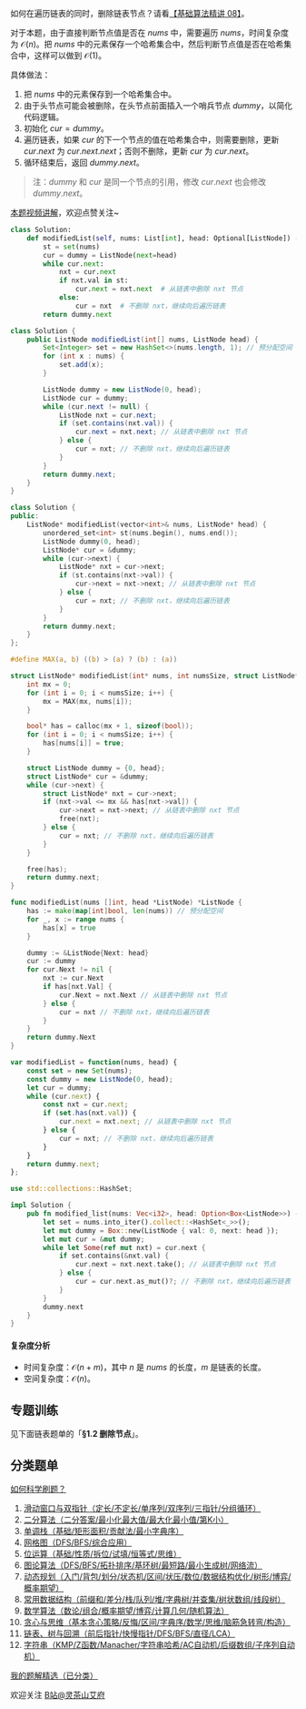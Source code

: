 如何在遍历链表的同时，删除链表节点？请看[【基础算法精讲 08】](https://www.bilibili.com/video/BV1VP4y1Q71e/)。

对于本题，由于直接判断节点值是否在 $\textit{nums}$ 中，需要遍历 $\textit{nums}$，时间复杂度为 $\mathcal{O}(n)$。把 $\textit{nums}$ 中的元素保存一个哈希集合中，然后判断节点值是否在哈希集合中，这样可以做到 $\mathcal{O}(1)$。

具体做法：

1. 把 $\textit{nums}$ 中的元素保存到一个哈希集合中。
2. 由于头节点可能会被删除，在头节点前面插入一个哨兵节点 $\textit{dummy}$，以简化代码逻辑。
3. 初始化 $\textit{cur} = \textit{dummy}$。
4. 遍历链表，如果 $\textit{cur}$ 的下一个节点的值在哈希集合中，则需要删除，更新 $\textit{cur}.\textit{next}$ 为 $\textit{cur}.\textit{next}.\textit{next}$；否则不删除，更新 $\textit{cur}$ 为 $\textit{cur}.\textit{next}$。
5. 循环结束后，返回 $\textit{dummy}.\textit{next}$。

> 注：$\textit{dummy}$ 和 $\textit{cur}$ 是同一个节点的引用，修改 $\textit{cur}.\textit{next}$ 也会修改 $\textit{dummy}.\textit{next}$。

[本题视频讲解](https://www.bilibili.com/video/BV1LZ421u7Ut/?t=4m)，欢迎点赞关注~

```py [sol-Python3]
class Solution:
    def modifiedList(self, nums: List[int], head: Optional[ListNode]) -> Optional[ListNode]:
        st = set(nums)
        cur = dummy = ListNode(next=head)
        while cur.next:
            nxt = cur.next
            if nxt.val in st:
                cur.next = nxt.next  # 从链表中删除 nxt 节点
            else:
                cur = nxt  # 不删除 nxt，继续向后遍历链表
        return dummy.next
```

```java [sol-Java]
class Solution {
    public ListNode modifiedList(int[] nums, ListNode head) {
        Set<Integer> set = new HashSet<>(nums.length, 1); // 预分配空间
        for (int x : nums) {
            set.add(x);
        }

        ListNode dummy = new ListNode(0, head);
        ListNode cur = dummy;
        while (cur.next != null) {
            ListNode nxt = cur.next;
            if (set.contains(nxt.val)) {
                cur.next = nxt.next; // 从链表中删除 nxt 节点
            } else {
                cur = nxt; // 不删除 nxt，继续向后遍历链表
            }
        }
        return dummy.next;
    }
}
```

```cpp [sol-C++]
class Solution {
public:
    ListNode* modifiedList(vector<int>& nums, ListNode* head) {
        unordered_set<int> st(nums.begin(), nums.end());
        ListNode dummy(0, head);
        ListNode* cur = &dummy;
        while (cur->next) {
            ListNode* nxt = cur->next;
            if (st.contains(nxt->val)) {
                cur->next = nxt->next; // 从链表中删除 nxt 节点
            } else {
                cur = nxt; // 不删除 nxt，继续向后遍历链表
            }
        }
        return dummy.next;
    }
};
```

```c [sol-C]
#define MAX(a, b) ((b) > (a) ? (b) : (a))

struct ListNode* modifiedList(int* nums, int numsSize, struct ListNode* head) {
    int mx = 0;
    for (int i = 0; i < numsSize; i++) {
        mx = MAX(mx, nums[i]);
    }

    bool* has = calloc(mx + 1, sizeof(bool));
    for (int i = 0; i < numsSize; i++) {
        has[nums[i]] = true;
    }

    struct ListNode dummy = {0, head};
    struct ListNode* cur = &dummy;
    while (cur->next) {
        struct ListNode* nxt = cur->next;
        if (nxt->val <= mx && has[nxt->val]) {
            cur->next = nxt->next; // 从链表中删除 nxt 节点
            free(nxt);
        } else {
            cur = nxt; // 不删除 nxt，继续向后遍历链表
        }
    }

    free(has);
    return dummy.next;
}
```

```go [sol-Go]
func modifiedList(nums []int, head *ListNode) *ListNode {
	has := make(map[int]bool, len(nums)) // 预分配空间
	for _, x := range nums {
		has[x] = true
	}

	dummy := &ListNode{Next: head}
	cur := dummy
	for cur.Next != nil {
		nxt := cur.Next
		if has[nxt.Val] {
			cur.Next = nxt.Next // 从链表中删除 nxt 节点
		} else {
			cur = nxt // 不删除 nxt，继续向后遍历链表
		}
	}
	return dummy.Next
}
```

```js [sol-JavaScript]
var modifiedList = function(nums, head) {
    const set = new Set(nums);
    const dummy = new ListNode(0, head);
    let cur = dummy;
    while (cur.next) {
        const nxt = cur.next;
        if (set.has(nxt.val)) {
            cur.next = nxt.next; // 从链表中删除 nxt 节点
        } else {
            cur = nxt; // 不删除 nxt，继续向后遍历链表
        }
    }
    return dummy.next;
};
```

```rust [sol-Rust]
use std::collections::HashSet;

impl Solution {
    pub fn modified_list(nums: Vec<i32>, head: Option<Box<ListNode>>) -> Option<Box<ListNode>> {
        let set = nums.into_iter().collect::<HashSet<_>>();
        let mut dummy = Box::new(ListNode { val: 0, next: head });
        let mut cur = &mut dummy;
        while let Some(ref mut nxt) = cur.next {
            if set.contains(&nxt.val) {
                cur.next = nxt.next.take(); // 从链表中删除 nxt 节点
            } else {
                cur = cur.next.as_mut()?; // 不删除 nxt，继续向后遍历链表
            }
        }
        dummy.next
    }
}
```

#### 复杂度分析

- 时间复杂度：$\mathcal{O}(n + m)$，其中 $n$ 是 $\textit{nums}$ 的长度，$m$ 是链表的长度。
- 空间复杂度：$\mathcal{O}(n)$。

## 专题训练

见下面链表题单的「**§1.2 删除节点**」。

## 分类题单

[如何科学刷题？](https://leetcode.cn/circle/discuss/RvFUtj/)

1. [滑动窗口与双指针（定长/不定长/单序列/双序列/三指针/分组循环）](https://leetcode.cn/circle/discuss/0viNMK/)
2. [二分算法（二分答案/最小化最大值/最大化最小值/第K小）](https://leetcode.cn/circle/discuss/SqopEo/)
3. [单调栈（基础/矩形面积/贡献法/最小字典序）](https://leetcode.cn/circle/discuss/9oZFK9/)
4. [网格图（DFS/BFS/综合应用）](https://leetcode.cn/circle/discuss/YiXPXW/)
5. [位运算（基础/性质/拆位/试填/恒等式/思维）](https://leetcode.cn/circle/discuss/dHn9Vk/)
6. [图论算法（DFS/BFS/拓扑排序/基环树/最短路/最小生成树/网络流）](https://leetcode.cn/circle/discuss/01LUak/)
7. [动态规划（入门/背包/划分/状态机/区间/状压/数位/数据结构优化/树形/博弈/概率期望）](https://leetcode.cn/circle/discuss/tXLS3i/)
8. [常用数据结构（前缀和/差分/栈/队列/堆/字典树/并查集/树状数组/线段树）](https://leetcode.cn/circle/discuss/mOr1u6/)
9. [数学算法（数论/组合/概率期望/博弈/计算几何/随机算法）](https://leetcode.cn/circle/discuss/IYT3ss/)
10. [贪心与思维（基本贪心策略/反悔/区间/字典序/数学/思维/脑筋急转弯/构造）](https://leetcode.cn/circle/discuss/g6KTKL/)
11. [链表、树与回溯（前后指针/快慢指针/DFS/BFS/直径/LCA）](https://leetcode.cn/circle/discuss/K0n2gO/)
12. [字符串（KMP/Z函数/Manacher/字符串哈希/AC自动机/后缀数组/子序列自动机）](https://leetcode.cn/circle/discuss/SJFwQI/)

[我的题解精选（已分类）](https://github.com/EndlessCheng/codeforces-go/blob/master/leetcode/SOLUTIONS.md)

欢迎关注 [B站@灵茶山艾府](https://space.bilibili.com/206214)

